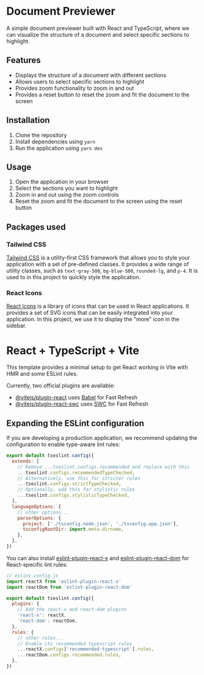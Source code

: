 # Document Previewer

A simple document previewer built with React and TypeScript, where we can visualize the structure of a document and select specific sections to highlight.

## Features

- Displays the structure of a document with different sections
- Allows users to select specific sections to highlight
- Provides zoom functionality to zoom in and out
- Provides a reset button to reset the zoom and fit the document to the screen

## Installation

1. Clone the repository
2. Install dependencies using `yarn`
3. Run the application using `yarn dev`

## Usage

1. Open the application in your browser
3. Select the sections you want to highlight
4. Zoom in and out using the zoom controls
5. Reset the zoom and fit the document to the screen using the reset button

## Packages used

### Tailwind CSS

[Tailwind CSS](https://tailwindcss.com/) is a utility-first CSS framework that allows you to style your application with a set of pre-defined classes. It provides a wide range of utility classes, such as `text-gray-500`, `bg-blue-500`, `rounded-lg`, and `p-4`. It is used to in this project to quickly style the application.

### React Icons

[React Icons](https://react-icons.github.io/react-icons/) is a library of icons that can be used in React applications. It provides a set of SVG icons that can be easily integrated into your application. In this project, we use it to display the "more" icon in the sidebar.








# React + TypeScript + Vite

This template provides a minimal setup to get React working in Vite with HMR and some ESLint rules.

Currently, two official plugins are available:

- [@vitejs/plugin-react](https://github.com/vitejs/vite-plugin-react/blob/main/packages/plugin-react) uses [Babel](https://babeljs.io/) for Fast Refresh
- [@vitejs/plugin-react-swc](https://github.com/vitejs/vite-plugin-react/blob/main/packages/plugin-react-swc) uses [SWC](https://swc.rs/) for Fast Refresh

## Expanding the ESLint configuration

If you are developing a production application, we recommend updating the configuration to enable type-aware lint rules:

```js
export default tseslint.config({
  extends: [
    // Remove ...tseslint.configs.recommended and replace with this
    ...tseslint.configs.recommendedTypeChecked,
    // Alternatively, use this for stricter rules
    ...tseslint.configs.strictTypeChecked,
    // Optionally, add this for stylistic rules
    ...tseslint.configs.stylisticTypeChecked,
  ],
  languageOptions: {
    // other options...
    parserOptions: {
      project: ['./tsconfig.node.json', './tsconfig.app.json'],
      tsconfigRootDir: import.meta.dirname,
    },
  },
})
```

You can also install [eslint-plugin-react-x](https://github.com/Rel1cx/eslint-react/tree/main/packages/plugins/eslint-plugin-react-x) and [eslint-plugin-react-dom](https://github.com/Rel1cx/eslint-react/tree/main/packages/plugins/eslint-plugin-react-dom) for React-specific lint rules:

```js
// eslint.config.js
import reactX from 'eslint-plugin-react-x'
import reactDom from 'eslint-plugin-react-dom'

export default tseslint.config({
  plugins: {
    // Add the react-x and react-dom plugins
    'react-x': reactX,
    'react-dom': reactDom,
  },
  rules: {
    // other rules...
    // Enable its recommended typescript rules
    ...reactX.configs['recommended-typescript'].rules,
    ...reactDom.configs.recommended.rules,
  },
})
```
